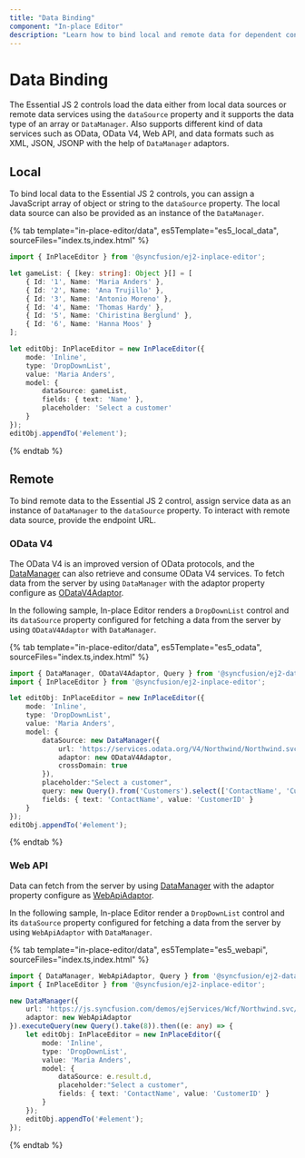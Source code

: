 ```yaml
---
title: "Data Binding"
component: "In-place Editor"
description: "Learn how to bind local and remote data for dependent controls of the Essential JS 2 In-place Editor control."
---
```


# Data Binding

The Essential JS 2 controls load the data either from local data sources or remote data services using the `dataSource` property and it supports the data type of an array or `DataManager`. Also supports different kind of data services such as OData, OData V4, Web API, and data formats such as XML, JSON, JSONP with the help of `DataManager` adaptors.

## Local

To bind local data to the Essential JS 2 controls, you can assign a JavaScript array of object or string to the `dataSource` property. The local data source can also be provided as an instance of the `DataManager`.

{% tab template="in-place-editor/data", es5Template="es5_local_data", sourceFiles="index.ts,index.html" %}

```typescript
import { InPlaceEditor } from '@syncfusion/ej2-inplace-editor';

let gameList: { [key: string]: Object }[] = [
    { Id: '1', Name: 'Maria Anders' },
    { Id: '2', Name: 'Ana Trujillo' },
    { Id: '3', Name: 'Antonio Moreno' },
    { Id: '4', Name: 'Thomas Hardy' },
    { Id: '5', Name: 'Chiristina Berglund' },
    { Id: '6', Name: 'Hanna Moos' }
];

let editObj: InPlaceEditor = new InPlaceEditor({
    mode: 'Inline',
    type: 'DropDownList',
    value: 'Maria Anders',
    model: {
        dataSource: gameList,
        fields: { text: 'Name' },
        placeholder: 'Select a customer'
    }
});
editObj.appendTo('#element');
```

{% endtab %}

## Remote

To bind remote data to the Essential JS 2 control, assign service data as an instance of `DataManager` to the `dataSource` property. To interact with remote data source, provide the endpoint URL.

### OData V4

The OData V4 is an improved version of OData protocols, and the [DataManager](../data/getting-started/) can also retrieve and consume OData V4 services. To fetch data from the server by using `DataManager` with the adaptor property configure as [ODataV4Adaptor](../data/adaptors/#odatav4-adaptor).

In the following sample, In-place Editor renders a `DropDownList` control and its `dataSource` property configured for fetching a data from the server by using `ODataV4Adaptor` with `DataManager`.

{% tab template="in-place-editor/data", es5Template="es5_odata", sourceFiles="index.ts,index.html" %}

```typescript
import { DataManager, ODataV4Adaptor, Query } from '@syncfusion/ej2-data';
import { InPlaceEditor } from '@syncfusion/ej2-inplace-editor';

let editObj: InPlaceEditor = new InPlaceEditor({
    mode: 'Inline',
    type: 'DropDownList',
    value: 'Maria Anders',
    model: {
        dataSource: new DataManager({
            url: 'https://services.odata.org/V4/Northwind/Northwind.svc/',
            adaptor: new ODataV4Adaptor,
            crossDomain: true
        }),
        placeholder:"Select a customer",
        query: new Query().from('Customers').select(['ContactName', 'CustomerID']).take(6),
        fields: { text: 'ContactName', value: 'CustomerID' }
    }
});
editObj.appendTo('#element');
```

{% endtab %}

### Web API

Data can fetch from the server by using [DataManager](../data/getting-started/) with the adaptor property configure as [WebApiAdaptor](../data/adaptors/#web-api-adaptor).

In the following sample, In-place Editor render a `DropDownList` control and its `dataSource` property configured for fetching a data from the server by using `WebApiAdaptor` with `DataManager`.

{% tab template="in-place-editor/data", es5Template="es5_webapi", sourceFiles="index.ts,index.html" %}

```typescript
import { DataManager, WebApiAdaptor, Query } from '@syncfusion/ej2-data';
import { InPlaceEditor } from '@syncfusion/ej2-inplace-editor';

new DataManager({
    url: 'https://js.syncfusion.com/demos/ejServices/Wcf/Northwind.svc/Customers/',
    adaptor: new WebApiAdaptor
}).executeQuery(new Query().take(8)).then((e: any) => {
    let editObj: InPlaceEditor = new InPlaceEditor({
        mode: 'Inline',
        type: 'DropDownList',
        value: 'Maria Anders',
        model: {
            dataSource: e.result.d,
            placeholder:"Select a customer",
            fields: { text: 'ContactName', value: 'CustomerID' }
        }
    });
    editObj.appendTo('#element');
});
```

{% endtab %}